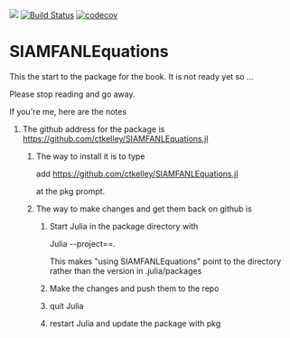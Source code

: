 [![](https://img.shields.io/badge/docs-stable-blue.svg)](https://ctkelley.github.io/SIAMFANLEquations.jl/stable)
[![Build Status](https://travis-ci.com/ctkelley/SIAMFANLEquations.jl.svg?branch=master)](https://travis-ci.com/ctkelley/SIAMFANLEquations.jl)
[![codecov](https://codecov.io/gh/ctkelley/SIAMFANLEquations.jl/branch/stable/graph/badge.svg)](https://codecov.io/gh/ctkelley/SIAMFANLEquations.jl)
# SIAMFANLEquations
This the start to the package for the book. It is not ready yet so ...

Please stop reading and go away.

If you're me, here are the notes

1. The github address for the package is https://github.com/ctkelley/SIAMFANLEquations.jl
   1. The way to install it is to type
   
      add https://github.com/ctkelley/SIAMFANLEquations.jl
      
      at the pkg prompt.
      
   2. The way to make changes and get them back on github is 
         1. Start Julia in the package directory with 
         
            Julia --project==.
            
            This makes "using SIAMFANLEquations" point to the directory rather than the version in .julia/packages
         2. Make the changes and push them to the repo
         3. quit Julia
         4. restart Julia and update the package with pkg
         
